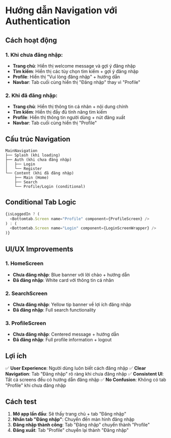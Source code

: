 # Hướng dẫn Navigation với Authentication

## Cách hoạt động

### 1. **Khi chưa đăng nhập:**
- **Trang chủ**: Hiển thị welcome message và gợi ý đăng nhập
- **Tìm kiếm**: Hiển thị các tùy chọn tìm kiếm + gợi ý đăng nhập
- **Profile**: Hiển thị "Vui lòng đăng nhập" + hướng dẫn
- **Navbar**: Tab cuối cùng hiển thị "Đăng nhập" thay vì "Profile"

### 2. **Khi đã đăng nhập:**
- **Trang chủ**: Hiển thị thông tin cá nhân + nội dung chính
- **Tìm kiếm**: Hiển thị đầy đủ tính năng tìm kiếm
- **Profile**: Hiển thị thông tin người dùng + nút đăng xuất
- **Navbar**: Tab cuối cùng hiển thị "Profile"

## Cấu trúc Navigation

```
MainNavigation
├── Splash (khi loading)
├── Auth (khi chưa đăng nhập)
│   ├── Login
│   └── Register
└── Content (khi đã đăng nhập)
    ├── Main (Home)
    ├── Search
    └── Profile/Login (conditional)
```

## Conditional Tab Logic

```typescript
{isLoggedIn ? (
  <Bottomtab.Screen name="Profile" component={ProfileScreen} />
) : (
  <Bottomtab.Screen name="Login" component={LoginScreenWrapper} />
)}
```

## UI/UX Improvements

### 1. **HomeScreen**
- **Chưa đăng nhập**: Blue banner với lời chào + hướng dẫn
- **Đã đăng nhập**: White card với thông tin cá nhân

### 2. **SearchScreen**
- **Chưa đăng nhập**: Yellow tip banner về lợi ích đăng nhập
- **Đã đăng nhập**: Full search functionality

### 3. **ProfileScreen**
- **Chưa đăng nhập**: Centered message + hướng dẫn
- **Đã đăng nhập**: Full profile information + logout

## Lợi ích

✅ **User Experience**: Người dùng luôn biết cách đăng nhập
✅ **Clear Navigation**: Tab "Đăng nhập" rõ ràng khi chưa đăng nhập
✅ **Consistent UI**: Tất cả screens đều có hướng dẫn đăng nhập
✅ **No Confusion**: Không có tab "Profile" khi chưa đăng nhập

## Cách test

1. **Mở app lần đầu**: Sẽ thấy trang chủ + tab "Đăng nhập"
2. **Nhấn tab "Đăng nhập"**: Chuyển đến màn hình đăng nhập
3. **Đăng nhập thành công**: Tab "Đăng nhập" chuyển thành "Profile"
4. **Đăng xuất**: Tab "Profile" chuyển lại thành "Đăng nhập"
